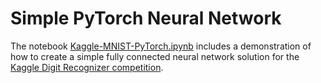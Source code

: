 # Simple PyTorch Neural Network

The notebook [Kaggle-MNIST-PyTorch.ipynb](Kaggle-MNIST-PyTorch.ipynb) includes a demonstration of how to create a simple fully connected neural network solution for the [Kaggle Digit Recognizer competition](https://www.kaggle.com/c/digit-recognizer). 

